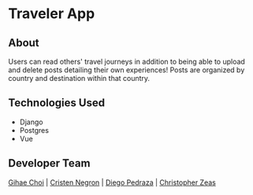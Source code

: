 # Traveler App

## About 
Users can read others' travel journeys in addition to being able to upload and delete posts detailing their own experiences! Posts are organized by country and destination within that country. 

## Technologies Used
- Django
- Postgres
- Vue

## Developer Team
[Gihae Choi](https://github.com/fuchmuch) | [Cristen Negron](https://github.com/cristennegron) | [Diego Pedraza](https://github.com/PedrazaDiego) | [Christopher Zeas](https://github.com/chriszc97)
